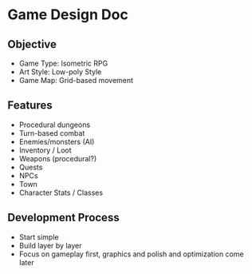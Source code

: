 # Game Design Doc

## Objective

- Game Type: Isometric RPG
- Art Style: Low-poly Style
- Game Map: Grid-based movement

## Features

- Procedural dungeons
- Turn-based combat
- Enemies/monsters (AI)
- Inventory / Loot
- Weapons (procedural?)
- Quests
- NPCs
- Town
- Character Stats / Classes

## Development Process

- Start simple
- Build layer by layer
- Focus on gameplay first, graphics and polish and optimization come later